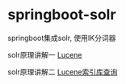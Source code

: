 # springboot-solr
springboot集成solr, 使用IK分词器

solr原理讲解一 <a href="https://github.com/haoxiaoyong1014/springboot-lucene-solr/blob/master/lucene/README.md">Lucene</a>

solr原理讲解二 <a href="https://github.com/haoxiaoyong1014/springboot-lucene-solr/blob/master/lucene/README2.md">Lucene索引库查询</a>
